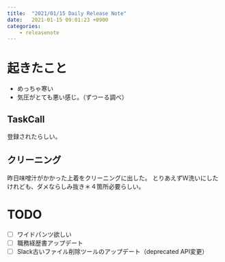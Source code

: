 ```yaml
---
title:  "2021/01/15 Daily Release Note"
date:   2021-01-15 09:01:23 +0900
categories:
	- releasenote
---
```

# 起きたこと

* めっちゃ寒い
* 気圧がとても悪い感じ。（ずつーる調べ）

## TaskCall

登録されたらしい。

## クリーニング

昨日味噌汁がかかった上着をクリーニングに出した。
とりあえずＷ洗いにしたけれども、ダメならしみ抜き＊４箇所必要らしい。

# TODO 

- [ ] ワイドパンツ欲しい
- [ ] 職務経歴書アップデート
- [ ] Slack古いファイル削除ツールのアップデート（deprecated API変更）